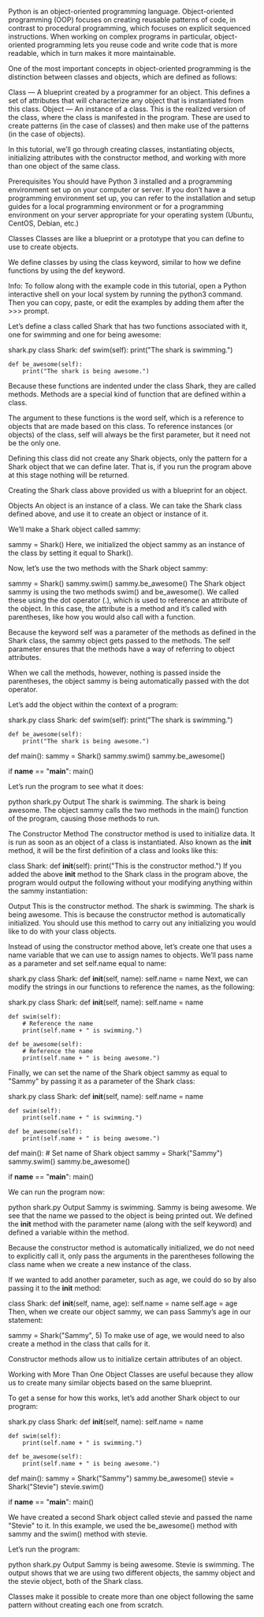 Python is an object-oriented programming language. Object-oriented programming (OOP) focuses on creating reusable patterns of code, in contrast to procedural programming, which focuses on explicit sequenced instructions. When working on complex programs in particular, object-oriented programming lets you reuse code and write code that is more readable, which in turn makes it more maintainable.

One of the most important concepts in object-oriented programming is the distinction between classes and objects, which are defined as follows:

Class — A blueprint created by a programmer for an object. This defines a set of attributes that will characterize any object that is instantiated from this class.
Object — An instance of a class. This is the realized version of the class, where the class is manifested in the program.
These are used to create patterns (in the case of classes) and then make use of the patterns (in the case of objects).

In this tutorial, we’ll go through creating classes, instantiating objects, initializing attributes with the constructor method, and working with more than one object of the same class.

Prerequisites
You should have Python 3 installed and a programming environment set up on your computer or server. If you don’t have a programming environment set up, you can refer to the installation and setup guides for a local programming environment or for a programming environment on your server appropriate for your operating system (Ubuntu, CentOS, Debian, etc.)

Classes
Classes are like a blueprint or a prototype that you can define to use to create objects.

We define classes by using the class keyword, similar to how we define functions by using the def keyword.

Info: To follow along with the example code in this tutorial, open a Python interactive shell on your local system by running the python3 command. Then you can copy, paste, or edit the examples by adding them after the >>> prompt.

Let’s define a class called Shark that has two functions associated with it, one for swimming and one for being awesome:

shark.py
class Shark:
    def swim(self):
        print("The shark is swimming.")

    def be_awesome(self):
        print("The shark is being awesome.")
Because these functions are indented under the class Shark, they are called methods. Methods are a special kind of function that are defined within a class.

The argument to these functions is the word self, which is a reference to objects that are made based on this class. To reference instances (or objects) of the class, self will always be the first parameter, but it need not be the only one.

Defining this class did not create any Shark objects, only the pattern for a Shark object that we can define later. That is, if you run the program above at this stage nothing will be returned.

Creating the Shark class above provided us with a blueprint for an object.

Objects
An object is an instance of a class. We can take the Shark class defined above, and use it to create an object or instance of it.

We’ll make a Shark object called sammy:

sammy = Shark()
Here, we initialized the object sammy as an instance of the class by setting it equal to Shark().

Now, let’s use the two methods with the Shark object sammy:

sammy = Shark()
sammy.swim()
sammy.be_awesome()
The Shark object sammy is using the two methods swim() and be_awesome(). We called these using the dot operator (.), which is used to reference an attribute of the object. In this case, the attribute is a method and it’s called with parentheses, like how you would also call with a function.

Because the keyword self was a parameter of the methods as defined in the Shark class, the sammy object gets passed to the methods. The self parameter ensures that the methods have a way of referring to object attributes.

When we call the methods, however, nothing is passed inside the parentheses, the object sammy is being automatically passed with the dot operator.

Let’s add the object within the context of a program:

shark.py
class Shark:
    def swim(self):
        print("The shark is swimming.")

    def be_awesome(self):
        print("The shark is being awesome.")


def main():
    sammy = Shark()
    sammy.swim()
    sammy.be_awesome()

if __name__ == "__main__":
    main()

Let’s run the program to see what it does:

python shark.py
Output
The shark is swimming.
The shark is being awesome.
The object sammy calls the two methods in the main() function of the program, causing those methods to run.

The Constructor Method
The constructor method is used to initialize data. It is run as soon as an object of a class is instantiated. Also known as the __init__ method, it will be the first definition of a class and looks like this:

class Shark:
    def __init__(self):
        print("This is the constructor method.")
If you added the above __init__ method to the Shark class in the program above, the program would output the following without your modifying anything within the sammy instantiation:

Output
This is the constructor method.
The shark is swimming.
The shark is being awesome.
This is because the constructor method is automatically initialized. You should use this method to carry out any initializing you would like to do with your class objects.

Instead of using the constructor method above, let’s create one that uses a name variable that we can use to assign names to objects. We’ll pass name as a parameter and set self.name equal to name:

shark.py
class Shark:
    def __init__(self, name):
        self.name = name
Next, we can modify the strings in our functions to reference the names, as the following:

shark.py
class Shark:
    def __init__(self, name):
        self.name = name

    def swim(self):
        # Reference the name
        print(self.name + " is swimming.")

    def be_awesome(self):
        # Reference the name
        print(self.name + " is being awesome.")
Finally, we can set the name of the Shark object sammy as equal to "Sammy" by passing it as a parameter of the Shark class:

shark.py
class Shark:
    def __init__(self, name):
        self.name = name

    def swim(self):
        print(self.name + " is swimming.")

    def be_awesome(self):
        print(self.name + " is being awesome.")


def main():
    # Set name of Shark object
    sammy = Shark("Sammy")
    sammy.swim()
    sammy.be_awesome()

if __name__ == "__main__":
    main()

We can run the program now:

python shark.py
Output
Sammy is swimming.
Sammy is being awesome.
We see that the name we passed to the object is being printed out. We defined the __init__ method with the parameter name (along with the self keyword) and defined a variable within the method.

Because the constructor method is automatically initialized, we do not need to explicitly call it, only pass the arguments in the parentheses following the class name when we create a new instance of the class.

If we wanted to add another parameter, such as age, we could do so by also passing it to the __init__ method:

class Shark:
    def __init__(self, name, age):
        self.name = name
        self.age = age
Then, when we create our object sammy, we can pass Sammy’s age in our statement:

sammy = Shark("Sammy", 5)
To make use of age, we would need to also create a method in the class that calls for it.

Constructor methods allow us to initialize certain attributes of an object.

Working with More Than One Object
Classes are useful because they allow us to create many similar objects based on the same blueprint.

To get a sense for how this works, let’s add another Shark object to our program:

shark.py
class Shark:
    def __init__(self, name):
        self.name = name

    def swim(self):
        print(self.name + " is swimming.")

    def be_awesome(self):
        print(self.name + " is being awesome.")

def main():
    sammy = Shark("Sammy")
    sammy.be_awesome()
    stevie = Shark("Stevie")
    stevie.swim()

if __name__ == "__main__":
  main()

We have created a second Shark object called stevie and passed the name "Stevie" to it. In this example, we used the be_awesome() method with sammy and the swim() method with stevie.

Let’s run the program:

python shark.py
Output
Sammy is being awesome.
Stevie is swimming.
The output shows that we are using two different objects, the sammy object and the stevie object, both of the Shark class.

Classes make it possible to create more than one object following the same pattern without creating each one from scratch.